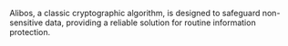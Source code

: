 Alibos, a classic cryptographic algorithm, is designed to safeguard non-sensitive data, providing a reliable solution for routine information protection.
